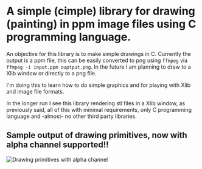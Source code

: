# A simple (cimple) library for drawing (painting) in ppm image files using C programming language.

An objective for this library is to make simple drawings in C. Currently the output is a ppm file, this 
can be easily converted to png using ```ffmpeg``` via ```ffmpeg -i input.ppm ouptput.png```. In the future 
I am planning to draw to a Xlib window or directly to a png file. 

I'm doing this to learn how to do simple graphics and for playing with Xlib
and image file formats.

In the longer run I see this library rendering stl files in a Xlib window, as previously said, all of this
with minimal requirements, only C programming language and -almost- no other third party libraries.

## Sample output of drawing primitives, now with alpha channel supported!!

![Drawing primitives with alpha channel](examples/gral_test_alpha.png=512x512)
 
	
	
	
